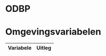# ODBP

# Omgevingsvariabelen
| Variabele                               | Uitleg                                                                                                                           |
| ---------------------------------       | --------------------------------------------------------------------------------------------                                     |